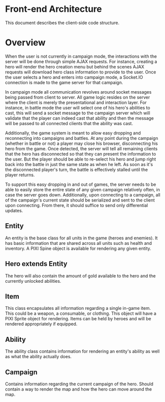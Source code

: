 Front-end Architecture
======================
This document describes the client-side code structure.

Overview
=============
When the user is not currently in campaign mode, the interactions with the server will be done through simple AJAX requests. For instance, creating a hero will render the hero
creation menu but behind the scenes AJAX requests will download hero class information to provide to the user.
Once the user selects a hero and enters into campaign mode, a Socket.IO connection is made to the game server for that campaign.

In campaign mode all communication revolves around socket messages being passed from client to server.  All game logic resides on the server where the client is merely
the presentational and interaction layer. For instance, in battle mode the user will select one of his hero's abilities to cast, this will send a socket message to the
campaign server which will validate that the player can indeed cast that ability and then the message will be passed to all connected clients that the ability was cast.

Additionally, the game system is meant to allow easy dropping and reconnecting into campaigns and battles.  At any point during the campaign (whether in battle or not) a
player may close his browser, disconnecting his hero from the game.  Once detected, the server will tell all remaining clients that the hero has disconnected so that they
can present the information to the user.  But the player should be able to re-select his hero and jump right back into the battle in just the same state as when he left.
As soon as it's the disconnected player's turn, the battle is effectively stalled until the player returns.

To support this easy dropping in and out of games, the server needs to be able to easily store the entire state of any given campaign relatively often, in case the server goes down.
Additionally, upon connecting to a campaign, all of the campaign's current state should be serialized and sent to the client upon connecting.  From there, it should suffice to send
only differential updates.

Entity
-------
An entity is the base class for all units in the game (heroes and enemies).  It has basic information that are shared across all units
such as health and inventory. A PIXI Spine object is available for rendering any given entity.

Hero extends Entity
-------
The hero will also contain the amount of gold available to the hero and the currently unlocked abilities.

Item
-------
This class encapsulates all information regarding a single in-game item. This could be a weapon, a consumable, or clothing.  This object will have
a PIXI Sprite object for rendering.  Items can be held by heroes and will be rendered appropriately if equipped.

Ability
-------
The ability class contains information for rendering an entity's ability as well as what the ability actually does.

Campaign
---------
Contains information regarding the current campaign of the hero.
Should contain a way to render the map and how the hero can move around the map.
